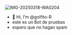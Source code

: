 ![IMG-20250318-WA0204](https://github.com/user-attachments/assets/109fbb97-3502-43ef-a8b6-b263a6e06418)
- 👋 Hi, I’m @golfito-R
- este es un Bot de pruebas
- espero que no hagan spam 

<!---
golfito-200/golfito R is a ✨ special ✨ repository because its `README.md` (this file) appears on your GitHub profile.
You can click the Preview link to take a look at your changes.
--->
